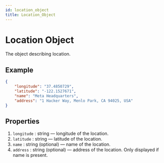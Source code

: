 ```yaml
---
id: location_object
title: Location_Object
---
```


# Location Object
The object describing location.

## Example
```json
{
    "longitude": "37.4850729",
    "latitude": "-122.1527671",
    "name": "Meta Headquarters",
    "address": "1 Hacker Way, Menlo Park, CA 94025, USA"
}
```

## Properties
1. `longitude` : string — longitude of the location.
2. `latitude` : string — latitude of the location.
3. `name` : string (optional) — name of the location.
4. `address` : string (optional) — address of the location. Only displayed if name is present.
